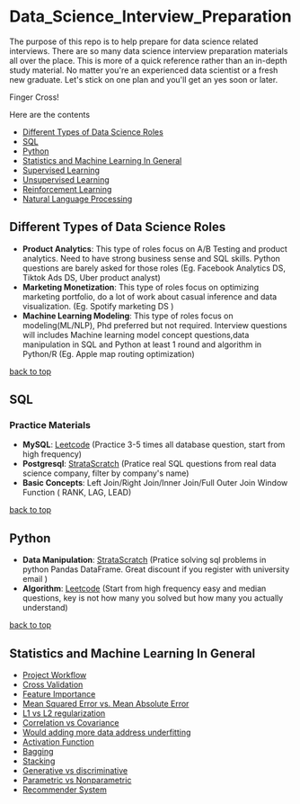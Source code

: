 # Data_Science_Interview_Preparation
The purpose of this repo is to help prepare for data science related interviews. 
There are so many data science interview preparation materials all over the place. This is more of a quick reference rather than an in-depth study material. No matter you're an experienced data scientist or a fresh new graduate. Let's stick on one plan and you'll get an yes soon or later. 

Finger Cross!

Here are the contents

* [Different Types of Data Science Roles](#Different-Types-of-Data-Science-Roles)
* [SQL](#sql)
* [Python](#Python)
* [Statistics and Machine Learning In General](#statistics-and-ml-in-general)
* [Supervised Learning](#supervised-learning)
* [Unsupervised Learning](#unsupervised-learning)
* [Reinforcement Learning](#reinforcement-learning)
* [Natural Language Processing](#natural-language-processing)

## Different Types of Data Science Roles

* **Product Analytics**: This type of roles focus on A/B Testing and product analytics. Need to have strong business sense and SQL skills. Python questions are barely asked for those roles (Eg. Facebook Analytics DS, Tiktok Ads DS, Uber product analyst)
* **Marketing Monetization**: This type of roles focus on optimizing marketing portfolio, do a lot of work about casual inference and data visualization. (Eg. Spotify marketing DS )
* **Machine Learning Modeling**: This type of roles focus on modeling(ML/NLP), Phd preferred but not required. Interview questions will includes Machine learning model concept questions,data manipulation in SQL and Python at least 1 round and algorithm in Python/R  (Eg. Apple map routing optimization)

[back to top](#Data_Science_Interview_Preparation)

## SQL
### Practice Materials

* **MySQL**: [Leetcode](https://leetcode.com/problemset/all/) (Practice 3-5 times all database question, start from high frequency)
* **Postgresql**: [StrataScratch](https://platform.stratascratch.com/coding) (Pratice real SQL questions from real data science company, filter by company's name)
* **Basic Concepts**:
Left Join/Right Join/Inner Join/Full Outer Join
Window Function ( RANK, LAG, LEAD)

[back to top](#Data_Science_Interview_Preparation)

## Python

* **Data Manipulation**: [StrataScratch](https://platform.stratascratch.com/coding) (Pratice solving sql problems in python Pandas DataFrame. Great discount if you register with university email )
* **Algorithm**: [Leetcode](https://leetcode.com/problemset/all/)  (Start from high frequency easy and median questions, key is not how many you solved but how many you actually understand)

[back to top](#Data_Science_Interview_Preparation)

## Statistics and Machine Learning In General

* [Project Workflow](#project-workflow)
* [Cross Validation](#cross-validation)
* [Feature Importance](#feature-importance)
* [Mean Squared Error vs. Mean Absolute Error](#mean-squared-error-vs.-mean-absolute-error)
* [L1 vs L2 regularization](#l1-vs-l2-regularization)
* [Correlation vs Covariance](#correlation-vs-covariance)
* [Would adding more data address underfitting](#would-adding-more-data-address-underfitting)
* [Activation Function](#activation-function)
* [Bagging](#bagging)
* [Stacking](#stacking)
* [Generative vs discriminative](#generative-vs-discriminative)
* [Parametric vs Nonparametric](#parametric-vs-nonparametric)
* [Recommender System](#recommender-system)

